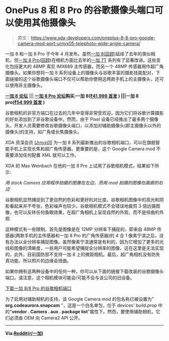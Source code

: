 # OnePus 8 和 8 Pro 的谷歌摄像头端口可以使用其他摄像头

> 原文：<https://www.xda-developers.com/oneplus-8-8-pro-google-camera-mod-port-urnyx05-telephoto-wide-angle-camera/>

一加 8 和一加 8 Pro 于今年 4 月发布。虽然[一加 8(回顾)](https://www.xda-developers.com/oneplus-8-xda-review/)延续了去年的类似相机，但[一加 8 Pro(回顾)](https://www.xda-developers.com/oneplus-8-pro-review-never-settle-on-hardware/)在相机方面比去年的[一加 7T](https://www.xda-developers.com/oneplus-7t-pro-xda-review/) 系列有了显著改进。这些变化包括更大的 48MP 索尼 IMX689 主传感器，而另一个 48MP 传感器用作超广角摄像头。如果你想将一加 8 系列设备上的摄像头与谷歌丰富的摄影技能配对，下面链接的这个谷歌摄像头端口不仅可以帮助你使用这两款手机上的主摄像头，还可以使用非主摄像头。

**[一加 8 论坛](https://forum.xda-developers.com/oneplus-8)** ||| **[一加 8 Pro 论坛](https://forum.xda-developers.com/oneplus-8-pro)购买:一加 8([₹41,999 首发](https://www.amazon.in/Test-Exclusive-547/dp/B078BNQ318/?tag=xdaportalin-21) ) |||一加 8 pro([₹54,999 首发](https://www.amazon.in/b/ref=s9_acss_bw_cg_oneplus_4d1_w?node=21152978031) )**

谷歌相机的非官方端口在过去的几年中变得非常受欢迎，因为它们将谷歌计算摄影的好处添加到了非谷歌设备中。然而，由于 Pixel 设备已经推出了最多两个摄像头，开发人员需要修改谷歌摄像头端口，以添加对辅助摄像头(即主摄像头以外的摄像头)的支持，如广角或长焦摄像头。

XDA 资深会员 *[Urnyx05](https://forum.xda-developers.com/member.php?u=9040262)* 为一加 8 系列最新推出的谷歌相机端口，可以在旗舰智能手机上实现长焦和超广角传感器。更重要的是，这个 Google Camera mod 不需要添加任何配置 XML 就可以工作。

XDA 的 Max Weinbach 在他的一加 8 Pro 上试用了谷歌相机模式，结果如下所示:

*用 stock Camera 应用程序拍摄的图像在左边，而用 mod 拍摄的图像在画廊的右边*

谷歌相机显然捕捉到了更自然的色彩和更好的对比度。谷歌相机图像中的高光和阴影看起来并不夸张，色彩噪声也较少。谷歌相机模式不会错误地裁剪 3 倍远摄图像，也可以反转任何鱼眼效果，在超广角相机上呈现自然的外观，而不是扭曲的外观

这种模式有一些限制，首先是图像是在 12MP 分辨率下捕捉的，即来自 48MP 传感器(两款手机的主传感器和一加 8 Pro 的广角传感器)的 4 合 1 像素宁滨之后，没有办法以全分辨率捕捉图像。虽然像素宁滨通常是有利的，因为它增加了更多的光线和图像的清晰度，一些用户可能希望捕捉全分辨率的图像，这在这里是无法实现的。此外，目前国防部不支持一加 8 上的微距相机。最后，超广角相机没有防失真功能，所以照片的边缘会扭曲。

如果你拥有这两种设备中的任何一种，你可以从下面的链接下载改装的谷歌摄像头端口。请注意，这个相机模块可能会/可能不会与该公司的旧设备。

[下载一加 8/8 Pro 的谷歌相机端口](https://www.celsoazevedo.com/files/android/google-camera/dev-urnyx05/)

为了启用对辅助相机的支持，该 Google Camera mod 的包名称已被设置为" **org.codeaurora.snapcam** "，这是一个白名单包，位于 devices' build.prop 中的"**vendor . Camera . aux . package list**"属性下。然而，要使用辅助相机，它们必须由 OEM 向 Camera2 API 公开。

* * *

**Via:[Reddit(r/一加)](https://www.reddit.com/r/oneplus/comments/hb9m5p/gcam_can_now_take_advantage_of_auxiliary_cameras/)**